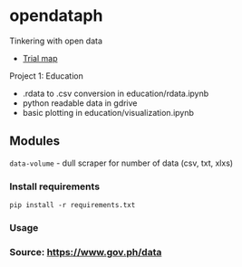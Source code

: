# opendataph
Tinkering with open data

* [Trial map](http://nbviewer.jupyter.org/github/jpdeleon/opendataph/blob/master/map/chloroplet%20map%20with%20folium.ipynb)

Project 1: Education
* .rdata to .csv conversion in education/rdata.ipynb
* python readable data in gdrive
* basic plotting in education/visualization.ipynb

## Modules
```data-volume``` - dull scraper for number of data (csv, txt, xlxs) 

### Install requirements
```
pip install -r requirements.txt
```

### Usage

### Source: https://www.gov.ph/data

